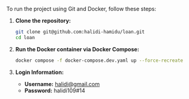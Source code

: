 To run the project using Git and Docker, follow these steps:

1. **Clone the repository:**
   ```sh
   git clone git@github.com:halidi-hamidu/loan.git
   cd loan
   ```

2. **Run the Docker container via Docker Compose:**
   ```sh
   docker compose -f docker-compose.dev.yaml up --force-recreate
   ```

3. **Login Information:**
   - **Username:** halidi@gmail.com
   - **Password:** halidi109#14
